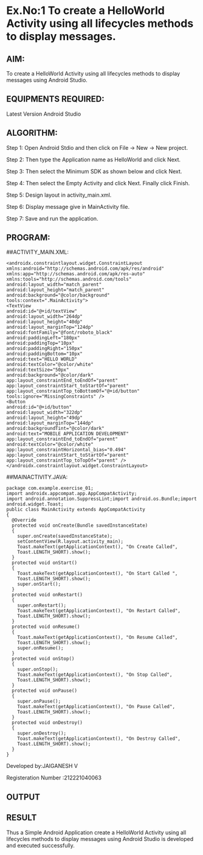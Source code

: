 # Ex.No:1 To create a HelloWorld Activity using all lifecycles methods to display messages.


## AIM:

  To create a HelloWorld Activity using all lifecycles methods to display messages using Android Studio.

## EQUIPMENTS REQUIRED:

  Latest Version Android Studio

## ALGORITHM:

  Step 1: Open Android Stdio and then click on File -> New -> New project.

  Step 2: Then type the Application name as HelloWorld and click Next. 

  Step 3: Then select the Minimum SDK as shown below and click Next.

  Step 4: Then select the Empty Activity and click Next. Finally click Finish.

  Step 5: Design layout in activity_main.xml.

  Step 6: Display message give in MainActivity file.

  Step 7: Save and run the application.

## PROGRAM:
  ##ACTIVITY_MAIN.XML:
  
    <androidx.constraintlayout.widget.ConstraintLayout
    xmlns:android="http://schemas.android.com/apk/res/android"
    xmlns:app="http://schemas.android.com/apk/res-auto"
    xmlns:tools="http://schemas.android.com/tools"
    android:layout_width="match_parent"
    android:layout_height="match_parent"
    android:background="@color/background"
    tools:context=".MainActivity">
    <TextView
    android:id="@+id/textView"
    android:layout_width="264dp"
    android:layout_height="40dp"
    android:layout_marginTop="124dp"
    android:fontFamily="@font/roboto_black"
    android:paddingLeft="180px"
    android:paddingTop="10px"
    android:paddingRight="150px"
    android:paddingBottom="10px"
    android:text="HELLO WORLD"
    android:textColor="@color/white"
    android:textSize="50px"
    android:background="@color/dark"
    app:layout_constraintEnd_toEndOf="parent"
    app:layout_constraintStart_toStartOf="parent"
    app:layout_constraintTop_toBottomOf="@+id/button"
    tools:ignore="MissingConstraints" />
    <Button
    android:id="@+id/button"
    android:layout_width="322dp"
    android:layout_height="49dp"
    android:layout_marginTop="144dp"
    android:backgroundTint="@color/dark"
    android:text="MOBILE APPLICATION DEVELOPMENT"
    app:layout_constraintEnd_toEndOf="parent"
    android:textColor="@color/white"
    app:layout_constraintHorizontal_bias="0.494"
    app:layout_constraintStart_toStartOf="parent"
    app:layout_constraintTop_toTopOf="parent" />
    </androidx.constraintlayout.widget.ConstraintLayout>


 ##MAINACTIVITY.JAVA:


    package com.example.exercise_01;
    import androidx.appcompat.app.AppCompatActivity;
    import android.annotation.SuppressLint;import android.os.Bundle;import 
    android.widget.Toast;
    public class MainActivity extends AppCompatActivity 
    {
      @Override
      protected void onCreate(Bundle savedInstanceState) 
      {
        super.onCreate(savedInstanceState);
        setContentView(R.layout.activity_main);
        Toast.makeText(getApplicationContext(), "On Create Called",
        Toast.LENGTH_SHORT).show();
      }
      protected void onStart() 
      {
        Toast.makeText(getApplicationContext(), "On Start Called ",
        Toast.LENGTH_SHORT).show();
        super.onStart();
      }
      protected void onRestart()
      {
        super.onRestart();
        Toast.makeText(getApplicationContext(), "On Restart Called",
        Toast.LENGTH_SHORT).show();
      }
      protected void onResume() 
      {
        Toast.makeText(getApplicationContext(), "On Resume Called",
        Toast.LENGTH_SHORT).show();
        super.onResume();
      }
      protected void onStop() 
      {
        super.onStop();
        Toast.makeText(getApplicationContext(), "On Stop Called",
        Toast.LENGTH_SHORT).show();
      }
      protected void onPause()
      {
        super.onPause();
        Toast.makeText(getApplicationContext(), "On Pause Called",
        Toast.LENGTH_SHORT).show();
      }
      protected void onDestroy() 
      {
        super.onDestroy();
        Toast.makeText(getApplicationContext(), "On Destroy Called",
        Toast.LENGTH_SHORT).show();
      }
    }



Developed by:JAIGANESH V

Registeration Number :212221040063


 ## OUTPUT




 ## RESULT
Thus a Simple Android Application create a HelloWorld Activity using all lifecycles methods to display messages using Android Studio is developed and executed successfully.

